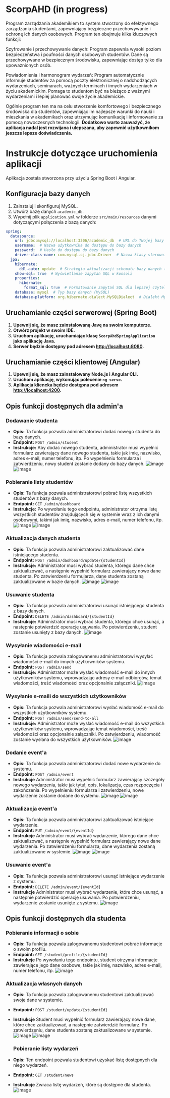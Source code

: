# ScorpAHD (in progress)
Program zarządzania akademikiem to system stworzony do efektywnego zarządzania studentami, zapewniający bezpieczne przechowywanie i ochronę ich danych osobowych. Program ten obejmuje kilka kluczowych funkcji:

Szyfrowanie i przechowywanie danych: Program zapewnia wysoki poziom bezpieczeństwa i poufności danych osobowych studentów. Dane są przechowywane w bezpiecznym środowisku, zapewniając dostęp tylko dla upoważnionych osób.

Powiadomienia i harmonogram wydarzeń: Program automatycznie informuje studentów za pomocą poczty elektronicznej o nadchodzących wydarzeniach, seminarach, ważnych terminach i innych wydarzeniach w życiu akademickim. Pomaga to studentom być na bieżąco z ważnymi wydarzeniami i lepiej planować swoje życie akademickie.

Ogólnie program ten ma na celu stworzenie komfortowego i bezpiecznego środowiska dla studentów, zapewniając im najlepsze warunki do nauki i mieszkania w akademikach oraz utrzymując komunikację i informowanie za pomocą nowoczesnych technologii. **Dodatkowo warto zauważyć, że aplikacja nadal jest rozwijana i ulepszana, aby zapewnić użytkownikom jeszcze lepsze doświadczenia.**

# Instrukcje dotyczące uruchomienia aplikacji

Aplikacja została stworzona przy użyciu Spring Boot i Angular.

## Konfiguracja bazy danych

1. Zainstaluj i skonfiguruj MySQL.
2. Utwórz bazę danych `academic_db`.
3. Wypełnij plik `application.yml` w folderze `src/main/resources` danymi dotyczącymi połączenia z bazą danych:

```yaml
spring:
  datasource:
    url: jdbc:mysql://localhost:3306/academic_db  # URL do Twojej bazy danych MySQL
    username:  # Nazwa użytkownika do dostępu do bazy danych
    password:  # Hasło do dostępu do bazy danych
    driver-class-name: com.mysql.cj.jdbc.Driver  # Nazwa klasy sterownika dla MySQL
  jpa:
    hibernate:
      ddl-auto: update  # Strategia aktualizacji schematu bazy danych (update - automatyczna aktualizacja)
    show-sql: true  # Wyświetlanie zapytań SQL w konsoli
    properties:
      hibernate:
        format_sql: true  # Formatowanie zapytań SQL dla lepszej czytelności
    database: mysql  # Typ bazy danych (MySQL)
    database-platform: org.hibernate.dialect.MySQLDialect  # Dialekt MySQL dla Hibernate
```

## Uruchamianie części serwerowej (Spring Boot)

1. **Upewnij się, że masz zainstalowaną Javę na swoim komputerze.**
2. **Otwórz projekt w swoim IDE.**
3. **Uruchom aplikację, uruchamiając klasę `ScorpAhdSpringApplication` jako aplikację Java.**
4. **Serwer będzie dostępny pod adresem [http://localhost:8080](http://localhost:8080).**

## Uruchamianie części klientowej (Angular)

1. **Upewnij się, że masz zainstalowany Node.js i Angular CLI.**
2. **Uruchom aplikację, wykonując polecenie `ng serve`.**
3. **Aplikacja kliencka będzie dostępna pod adresem [http://localhost:4200](http://localhost:4200).**

## Opis funkcji dostępnych dla admin'a

### Dodawanie studenta

- **Opis:** Ta funkcja pozwala administratorowi dodać nowego studenta do bazy danych.
- **Endpoint:** `POST /admin/student`
- **Instrukcje:** Aby dodać nowego studenta, administrator musi wypełnić formularz zawierający dane nowego studenta, takie jak imię, nazwisko, adres e-mail, numer telefonu, itp. Po wypełnieniu formularza i zatwierdzeniu, nowy student zostanie dodany do bazy danych.
  ![image](https://github.com/ATMScorp/ScorpAHD/assets/149021941/dc805b01-4efe-430f-8cc9-5503aba49d0f)
  ![image](https://github.com/ATMScorp/ScorpAHD/assets/149021941/333c53f7-2083-49bb-9407-426bceb46812)
  
### Pobieranie listy studentów

- **Opis:** Ta funkcja pozwala administratorowi pobrać listę wszystkich studentów z bazy danych.
- **Endpoint:** `GET /admin/dashboard`
- **Instrukcje:** Po wywołaniu tego endpointu, administrator otrzyma listę wszystkich studentów znajdujących się w systemie wraz z ich danymi osobowymi, takimi jak imię, nazwisko, adres e-mail, numer telefonu, itp.
  ![image](https://github.com/ATMScorp/ScorpAHD/assets/149021941/285d955f-8000-4ca9-9047-a87fb1d833b5)
  ![image](https://github.com/ATMScorp/ScorpAHD/assets/149021941/70a80436-8ee4-427e-8648-df09844f1f41)

### Aktualizacja danych studenta

- **Opis:** Ta funkcja pozwala administratorowi zaktualizować dane istniejącego studenta.
- **Endpoint:** `POST /admin/dashboard/update/{studentId}`
- **Instrukcje:** Administrator musi wybrać studenta, którego dane chce zaktualizować, a następnie wypełnić formularz zawierający nowe dane studenta. Po zatwierdzeniu formularza, dane studenta zostaną zaktualizowane w bazie danych.
  ![image](https://github.com/ATMScorp/ScorpAHD/assets/149021941/ddc09e92-5c38-4291-88e5-024dcf7775dd)
  ![image](https://github.com/ATMScorp/ScorpAHD/assets/149021941/7c346588-7792-4e49-9cae-996ddac8b377)

### Usuwanie studenta

- **Opis:** Ta funkcja pozwala administratorowi usunąć istniejącego studenta z bazy danych.
- **Endpoint:** `DELETE /admin/dashboard/{studentId}`
- **Instrukcje:** Administrator musi wybrać studenta, którego chce usunąć, a następnie potwierdzić operację usuwania. Po potwierdzeniu, student zostanie usunięty z bazy danych.
  ![image](https://github.com/ATMScorp/ScorpAHD/assets/149021941/12c376ff-ab98-4e4b-84a1-60b35bb44600)

### Wysyłanie wiadomości e-mail

- **Opis:** Ta funkcja pozwala zalogowanemu administratorowi wysyłać wiadomości e-mail do innych użytkowników systemu.
- **Endpoint:** `POST /admin/send`
- **Instrukcje:** Administrator może wysłać wiadomość e-mail do innych użytkowników systemu, wprowadzając adresy e-mail odbiorców, temat wiadomości, treść wiadomości oraz opcjonalnie załączniki.
  ![image](https://github.com/ATMScorp/ScorpAHD/assets/149021941/c90c3b1b-3fa3-469d-8556-b43ab92e854b)

### Wysyłanie e-maili do wszystkich użytkowników

- **Opis:** Ta funkcja pozwala administratorowi wysłać wiadomość e-mail do wszystkich użytkowników systemu.
- **Endpoint:** `POST /admin/send/send-to-all`
- **Instrukcje:** Administrator może wysłać wiadomość e-mail do wszystkich użytkowników systemu, wprowadzając temat wiadomości, treść wiadomości oraz opcjonalnie załączniki. Po zatwierdzeniu, wiadomość zostanie wysłana do wszystkich użytkowników.
  ![image](https://github.com/ATMScorp/ScorpAHD/assets/149021941/baecfc61-59ad-4246-afc1-18b39ba9bb77)

### Dodanie event'a

- **Opis:** Ta funkcja pozwala administratorowi dodać nowe wydarzenie do systemu.
- **Endpoint:** `POST /admin/event`
- **Instrukcje** Administrator musi wypełnić formularz zawierający szczegóły nowego wydarzenia, takie jak tytuł, opis, lokalizacja, czas rozpoczęcia i zakończenia. Po wypełnieniu formularza i zatwierdzeniu, nowe wydarzenie zostanie dodane do systemu.
 ![image](https://github.com/ATMScorp/ScorpAHD/assets/149021941/f33b5751-6b66-4ba2-9c54-8a4adac4098e)
![image](https://github.com/ATMScorp/ScorpAHD/assets/149021941/80418142-ffb0-4a9e-9d02-48bc7a95a660)

### Aktualizacja event'a

- **Opis:** Ta funkcja pozwala administratorowi zaktualizować istniejące wydarzenie.
- **Endpoint:** `PUT /admin/event/{eventId}`
- **Instrukcje** Administrator musi wybrać wydarzenie, którego dane chce zaktualizować, a następnie wypełnić formularz zawierający nowe dane wydarzenia. Po zatwierdzeniu formularza, dane wydarzenia zostaną zaktualizowane w systemie.
  ![image](https://github.com/ATMScorp/ScorpAHD/assets/149021941/50f7e725-110a-49cf-8ecc-53097cba6172)
![image](https://github.com/ATMScorp/ScorpAHD/assets/149021941/dd7a77b4-8bbe-4a8f-937c-5b4db156144c)

### Usuwanie event'a

- **Opis:** Ta funkcja pozwala administratorowi usunąć istniejące wydarzenie z systemu.
- **Endpoint:** `DELETE /admin/event/{eventId}`
- **Instrukcje** Administrator musi wybrać wydarzenie, które chce usunąć, a następnie potwierdzić operację usuwania. Po potwierdzeniu, wydarzenie zostanie usunięte z systemu.
  ![image](https://github.com/ATMScorp/ScorpAHD/assets/149021941/3ed583bc-8591-4b9c-bc8a-4aa9b5b10f11)

## Opis funkcji dostępnych dla studenta

### Pobieranie informacji o sobie

- **Opis:** Ta funkcja pozwala zalogowanemu studentowi pobrać informacje o swoim profilu.
- **Endpoint:** `GET /student/profile/{studentId}`
- **Instrukcje** Po wywołaniu tego endpointu, student otrzyma informacje zawierające jego dane osobowe, takie jak imię, nazwisko, adres e-mail, numer telefonu, itp.
  ![image](https://github.com/ATMScorp/ScorpAHD/assets/149021941/783a91af-ca68-42dd-8324-f226cf726bd4)

### Aktualizacja własnych danych

- **Opis:** Ta funkcja pozwala zalogowanemu studentowi zaktualizować swoje dane w systemie.
- **Endpoint:** `POST /student/update/{studentId}`
- **Instrukcje** Student musi wypełnić formularz zawierający nowe dane, które chce zaktualizować, a następnie zatwierdzić formularz. Po zatwierdzeniu, dane studenta zostaną zaktualizowane w systemie.
  ![image](https://github.com/ATMScorp/ScorpAHD/assets/149021941/2d7dc841-0785-4214-806c-954dc1ccead0)
  ![image](https://github.com/ATMScorp/ScorpAHD/assets/149021941/18f69707-3bd5-46a9-ad2a-e92fcb091966)

  ### Pobieranie listy wydarzeń

- **Opis:** Ten endpoint pozwala studentowi uzyskać listę dostępnych dla niego wydarzeń.
- **Endpoint:** `GET /student/news`
- **Instrukcje** Zwraca listę wydarzeń, które są dostępne dla studenta. 
  ![image](https://github.com/ATMScorp/ScorpAHD/assets/149021941/78fc9118-9c9c-4101-8053-625fd541ac30)


